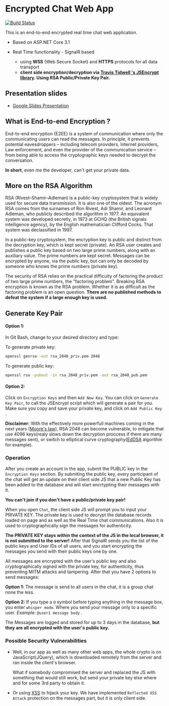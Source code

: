 ﻿# Encrypted Chat Web App 
[![Build Status](https://travis-ci.org/p4nd4ta/EncryptedChatApp.svg?branch=master)](https://travis-ci.org/p4nd4ta/EncryptedChatApp)


This is an end-to-end encrypted real time chat web application.
* Based on ASP.NET Core 3.1
* Real Time functionality - SignalR based 
 
   * using **WSS** (Web Secure Socket) and **HTTPS** protocols for all data transport
   * **client side encryption/decryption via [Travis Tidwell
's JSEncrypt library](https://github.com/travist/jsencrypt). Using RSA Public/Private Key Pair.**

## Presentation slides
* [Google Slides Presentation](https://docs.google.com/presentation/d/1AbauGXLBdV4uF-oerZFivuX-xrY4E11HB9zsrIR7uZM/edit?fbclid=IwAR3gD2poOFXYQNnY2suU4xeleR58EtXNaAw5N0fQWi8XdDS9SgXjAWOnEsg#slide=id.p)

## What is End-to-end Encryption ?
End-to-end encryption (E2EE) is a system of communication where only the communicating users can read the messages. In principle, it prevents potential eavesdroppers – including telecom providers, Internet providers, Law enforcement, and even the provider of the communication service – from being able to access the cryptographic keys needed to decrypt the conversation.

**In short**, even me the developer, can't get your private data.

## More on the RSA Algorithm
RSA (Rivest–Shamir–Adleman) is a public-key cryptosystem that is widely used for secure data transmission. It is also one of the oldest. The acronym RSA comes from the surnames of Ron Rivest, Adi Shamir, and Leonard Adleman, who publicly described the algorithm in 1977. An equivalent system was developed secretly, in 1973 at GCHQ (the British signals intelligence agency), by the English mathematician Clifford Cocks. That system was declassified in 1997.

In a public-key cryptosystem, the encryption key is public and distinct from the decryption key, which is kept secret (private). An RSA user creates and publishes a public key based on two large prime numbers, along with an auxiliary value. The prime numbers are kept secret. Messages can be encrypted by anyone, via the public key, but can only be decoded by someone who knows the prime numbers (private key).

The security of RSA relies on the practical difficulty of factoring the product of two large prime numbers, the "factoring problem". Breaking RSA encryption is known as the RSA problem. Whether it is as difficult as the factoring problem is an open question. **There are no published methods to defeat the system if a large enough key is used.**

## Generate Key Pair
#### Option 1:
In Git Bash, change to your desired directory and type:

To generate private key:
```bash
openssl genrsa -out rsa_2048_priv.pem 2048
```

To generate public key:
```bash
openssl rsa -pubout -in rsa_2048_priv.pem -out rsa_2048_pub.pem
```
#### Option 2:
Click on `Encryption Keys` and then `Add New Key`. You can click on `Generate Key Pair`, to call the JSEncrypt script which will generate a pair for you. Make sure you copy and save your private key, and click on `Add Public Key` .


**Disclaimer:** With the effectively more powerfull machines coming in the next years ([Moore's law](https://en.wikipedia.org/wiki/Moore%27s_law)), RSA 2048 can become vulnerable, to mitigate that use 4096 keys(realy slows down the decryption proccess if there are many messages sent), or switch to elliptical curve cryptography([EdDSA](https://en.wikipedia.org/wiki/EdDSA) algorithm for example).

### Operation
After you create an account in the app, submit the PUBLIC key in the `Encryption Keys` section.
By submiting the public key, every participant of the chat will get an update on their client side JS that a new Public Key has been added to the database and will start encrtypting their messages with it.

**You can't join if you don't have a public/private key pair!**

When you open `Chat`, the client side JS will prompt you to input your PRIVATE KEY. The private key is used to decrypt the database records loaded on page and as well as the Real Time chat communications. Also it is used to cryptographically sign the messages for authenticity.

**The PRIVATE KEY stays within the context of the JS in the local browser, it is not submitted to the server!**
After that SignalR sends you the list of the public keys and User IDs of all users, and you start encrypting the messages you send with their public keys one by one.

All messages are encrypted with the user's public key and also cryptographically signed with the private key, for authenticity, thus preventing MITM attacks and tampering.
After that you have 2 options to send messages:

**Option 1:** The message is send to all users in the chat, it is a group chat none the less.

**Option 2:** If you type a `@` symbol before typing anything in the message box, you enter `whisper mode`. Where you send your message only to a specific user. _Example:_ `@user1 message body` .

 The Messages are logged and stored for up to 3 days in the database, **but they are all encrypted with the user's public key.**


### Possible Security Vulnerabilities
* Well, in our app as well as many other web apps, the whole crypto is on JavaScript(JQuery), which is downloaded remotely from the server and ran inside the client's browser.
   
   What if somebody compromised the server and replaced the JS with something that would still work, but send your private key else where and for some 3rd party to obtain it.
* Or using [XSS](https://owasp.org/www-community/attacks/xss/) to hijack your key. We have implemented `Reflected XSS Attack` protection on the messages part, but it is only client side.
